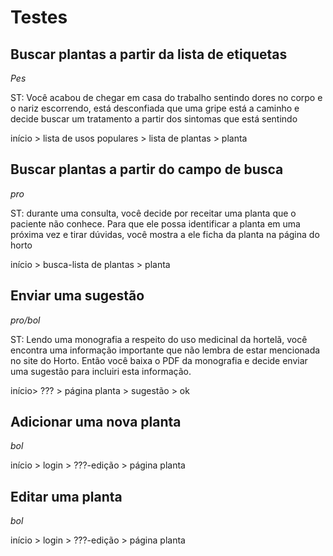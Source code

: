 # Testes

## Buscar plantas a partir da lista de etiquetas

_Pes_

ST: Você acabou de chegar em casa do trabalho sentindo dores no corpo e o nariz escorrendo, está desconfiada que uma gripe está a caminho e decide buscar um tratamento a partir dos sintomas que está sentindo

início > lista de usos populares > lista de plantas > planta

## Buscar plantas a partir do campo de busca

_pro_

ST: durante uma consulta, você decide por receitar uma planta que o paciente não conhece. Para que ele possa identificar a planta em uma próxima vez e tirar dúvidas, você mostra a ele ficha da planta na página do horto 

início > busca-lista de plantas > planta

## Enviar uma sugestão

_pro/bol_

ST: Lendo uma monografia a respeito do uso medicinal da hortelã, você encontra uma informação importante que não lembra de estar mencionada no site do Horto. Então você baixa o PDF da monografia e decide enviar uma sugestão para incluiri esta informação.

início> ??? > página planta > sugestão > ok

## Adicionar uma nova planta

_bol_

início > login > ???-edição > página planta

## Editar uma planta

_bol_

início > login > ???-edição > página planta
